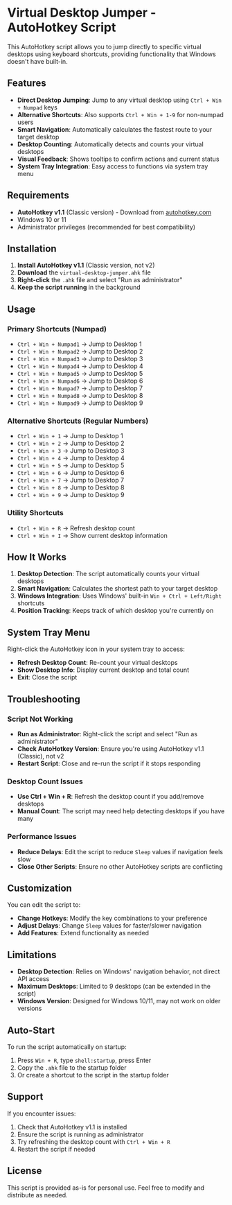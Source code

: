 # Virtual Desktop Jumper - AutoHotkey Script

This AutoHotkey script allows you to jump directly to specific virtual desktops using keyboard shortcuts, providing functionality that Windows doesn't have built-in.

## Features

- **Direct Desktop Jumping**: Jump to any virtual desktop using `Ctrl + Win + Numpad` keys
- **Alternative Shortcuts**: Also supports `Ctrl + Win + 1-9` for non-numpad users
- **Smart Navigation**: Automatically calculates the fastest route to your target desktop
- **Desktop Counting**: Automatically detects and counts your virtual desktops
- **Visual Feedback**: Shows tooltips to confirm actions and current status
- **System Tray Integration**: Easy access to functions via system tray menu

## Requirements

- **AutoHotkey v1.1** (Classic version) - Download from [autohotkey.com](https://www.autohotkey.com/)
- Windows 10 or 11
- Administrator privileges (recommended for best compatibility)

## Installation

1. **Install AutoHotkey v1.1** (Classic version, not v2)
2. **Download** the `virtual-desktop-jumper.ahk` file
3. **Right-click** the `.ahk` file and select "Run as administrator"
4. **Keep the script running** in the background

## Usage

### Primary Shortcuts (Numpad)
- `Ctrl + Win + Numpad1` → Jump to Desktop 1
- `Ctrl + Win + Numpad2` → Jump to Desktop 2
- `Ctrl + Win + Numpad3` → Jump to Desktop 3
- `Ctrl + Win + Numpad4` → Jump to Desktop 4
- `Ctrl + Win + Numpad5` → Jump to Desktop 5
- `Ctrl + Win + Numpad6` → Jump to Desktop 6
- `Ctrl + Win + Numpad7` → Jump to Desktop 7
- `Ctrl + Win + Numpad8` → Jump to Desktop 8
- `Ctrl + Win + Numpad9` → Jump to Desktop 9

### Alternative Shortcuts (Regular Numbers)
- `Ctrl + Win + 1` → Jump to Desktop 1
- `Ctrl + Win + 2` → Jump to Desktop 2
- `Ctrl + Win + 3` → Jump to Desktop 3
- `Ctrl + Win + 4` → Jump to Desktop 4
- `Ctrl + Win + 5` → Jump to Desktop 5
- `Ctrl + Win + 6` → Jump to Desktop 6
- `Ctrl + Win + 7` → Jump to Desktop 7
- `Ctrl + Win + 8` → Jump to Desktop 8
- `Ctrl + Win + 9` → Jump to Desktop 9

### Utility Shortcuts
- `Ctrl + Win + R` → Refresh desktop count
- `Ctrl + Win + I` → Show current desktop information

## How It Works

1. **Desktop Detection**: The script automatically counts your virtual desktops
2. **Smart Navigation**: Calculates the shortest path to your target desktop
3. **Windows Integration**: Uses Windows' built-in `Win + Ctrl + Left/Right` shortcuts
4. **Position Tracking**: Keeps track of which desktop you're currently on

## System Tray Menu

Right-click the AutoHotkey icon in your system tray to access:
- **Refresh Desktop Count**: Re-count your virtual desktops
- **Show Desktop Info**: Display current desktop and total count
- **Exit**: Close the script

## Troubleshooting

### Script Not Working
- **Run as Administrator**: Right-click the script and select "Run as administrator"
- **Check AutoHotkey Version**: Ensure you're using AutoHotkey v1.1 (Classic), not v2
- **Restart Script**: Close and re-run the script if it stops responding

### Desktop Count Issues
- **Use Ctrl + Win + R**: Refresh the desktop count if you add/remove desktops
- **Manual Count**: The script may need help detecting desktops if you have many

### Performance Issues
- **Reduce Delays**: Edit the script to reduce `Sleep` values if navigation feels slow
- **Close Other Scripts**: Ensure no other AutoHotkey scripts are conflicting

## Customization

You can edit the script to:
- **Change Hotkeys**: Modify the key combinations to your preference
- **Adjust Delays**: Change `Sleep` values for faster/slower navigation
- **Add Features**: Extend functionality as needed

## Limitations

- **Desktop Detection**: Relies on Windows' navigation behavior, not direct API access
- **Maximum Desktops**: Limited to 9 desktops (can be extended in the script)
- **Windows Version**: Designed for Windows 10/11, may not work on older versions

## Auto-Start

To run the script automatically on startup:
1. Press `Win + R`, type `shell:startup`, press Enter
2. Copy the `.ahk` file to the startup folder
3. Or create a shortcut to the script in the startup folder

## Support

If you encounter issues:
1. Check that AutoHotkey v1.1 is installed
2. Ensure the script is running as administrator
3. Try refreshing the desktop count with `Ctrl + Win + R`
4. Restart the script if needed

## License

This script is provided as-is for personal use. Feel free to modify and distribute as needed.
